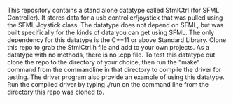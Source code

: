 This repository contains a stand alone datatype called SfmlCtrl (for SFML Controller).  It stores
data for a usb controller/joystick that was pulled using the SFML Joystick class.  The datatype does 
not depend on SFML, but was built specifically for the kinds of data you can get using SFML.  The
only dependency for this datatype is the C++11 or above Standard Library.  Clone this repo to grab
the SfmlCtrl.h file and add to your own projects. As a datatype with no methods, there is no .cpp 
file.  To test this datatype out clone the repo to the directory of your choice, then run the 
"make" command from the commandline in that directory to compile the driver for testing. The driver
program also provide an example of using this datatype.  Run the compiled driver by typing ./run 
on the command line from the directory this repo was cloned to.  
